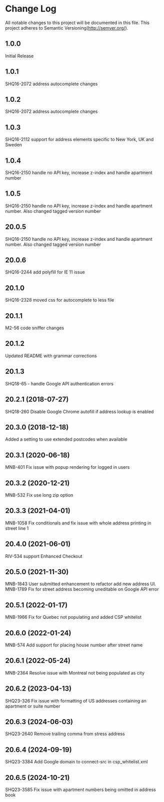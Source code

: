 # Change Log
All notable changes to this project will be documented in this file.
This project adheres to Semantic Versioning(http://semver.org/).

## 1.0.0
Initial Release

## 1.0.1
SHQ16-2072 address autocomplete changes

## 1.0.2
SHQ16-2072 address autocomplete changes

## 1.0.3
SHQ16-2112 support for address elements specific to New York, UK and Sweden

## 1.0.4
SHQ16-2150 handle no API key, increase z-index and handle apartment number

## 1.0.5
SHQ16-2150 handle no API key, increase z-index and handle apartment number. Also changed tagged version number

## 20.0.5
SHQ16-2150 handle no API key, increase z-index and handle apartment number. Also changed tagged version number

## 20.0.6
SHQ16-2244 add polyfill for IE 11 issue

## 20.1.0
SHQ16-2328 moved css for autocomplete to less file

## 20.1.1
M2-56 code sniffer changes

## 20.1.2
Updated README with grammar corrections

## 20.1.3
SHQ18-65 - handle Google API authentication errors
## 20.2.1 (2018-07-27)
SHQ18-260 Disable Google Chrome autofill if address lookup is enabled


## 20.3.0 (2018-12-18)
Added a setting to use extended postcodes when available


## 20.3.1 (2020-06-18)
MNB-401 Fix issue with popup rendering for logged in users


## 20.3.2 (2020-12-21)
MNB-532 Fix use long zip option


## 20.3.3 (2021-04-01)
MNB-1058 Fix conditionals and fix issue with whole address printing in street line 1


## 20.4.0 (2021-06-01)
RIV-534 support Enhanced Checkout


## 20.5.0 (2021-11-30)
MNB-1843 User submitted enhancement to refactor add new address UI. MNB-1789 Fix for street address becoming uneditable on Google API error


## 20.5.1 (2022-01-17)
MNB-1966 Fix for Quebec not populating and added CSP whitelist


## 20.6.0 (2022-01-24)
MNB-574 Add support for placing house number after street name


## 20.6.1 (2022-05-24)
MNB-2364 Resolve issue with Montreal not being populated as city


## 20.6.2 (2023-04-13)
SHQ23-326 Fix issue with formatting of US addresses containing an apartment or suite number


## 20.6.3 (2024-06-03)
SHQ23-2640 Remove trailing comma from stress address


## 20.6.4 (2024-09-19)
SHQ23-3384 Add Google domain to connect-src in csp_whitelist.xml


## 20.6.5 (2024-10-21)
SHQ23-3585 Fix issue with apartment numbers being omitted in address book


